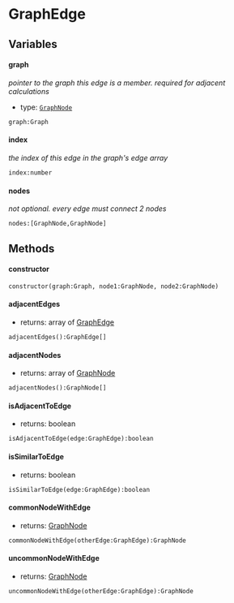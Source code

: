 # GraphEdge

## Variables

#### graph

*pointer to the graph this edge is a member. required for adjacent calculations*

* type: [`GraphNode`](GraphNode.md)

```
graph:Graph
```

#### index

*the index of this edge in the graph's edge array*

```
index:number
```

#### nodes

*not optional. every edge must connect 2 nodes*

```
nodes:[GraphNode,GraphNode]
```

## Methods

#### constructor

```
constructor(graph:Graph, node1:GraphNode, node2:GraphNode)
```

#### adjacentEdges

* returns: array of [GraphEdge](GraphEdge.md)

```
adjacentEdges():GraphEdge[]
```

#### adjacentNodes

* returns: array of [GraphNode](GraphNode.md)

```
adjacentNodes():GraphNode[]
```

#### isAdjacentToEdge

* returns: boolean

```
isAdjacentToEdge(edge:GraphEdge):boolean
```

#### isSimilarToEdge

* returns: boolean

```
isSimilarToEdge(edge:GraphEdge):boolean
```

#### commonNodeWithEdge

* returns: [GraphNode](GraphNode.md)

```
commonNodeWithEdge(otherEdge:GraphEdge):GraphNode
```

#### uncommonNodeWithEdge

* returns: [GraphNode](GraphNode.md)

```
uncommonNodeWithEdge(otherEdge:GraphEdge):GraphNode
```
